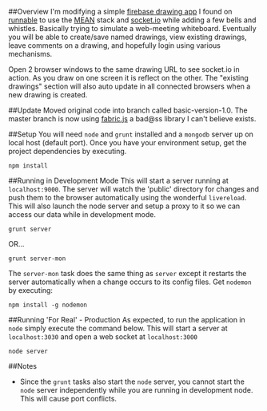 ##Overview
I'm modifying a simple [firebase drawing app](http://runnable.com/UnA1wDlk6cVmAAAr/firebase-collaborative-drawing-example-for-javascript)
I found on [runnable](http://runnable.com/) to use the [MEAN](http://www.mean.io/) stack and [socket.io](http://socket.io/) while adding a few bells and whistles.
Basically trying to simulate a web-meeting whiteboard.
Eventually you will be able to create/save named drawings, view existing drawings, leave comments on a drawing,
and hopefully login using various mechanisms.

Open 2 browser windows to the same drawing URL to see socket.io in action. As you draw on one
screen it is reflect on the other. The "existing drawings" section will also auto update in all
connected browsers when a new drawing is created.

##Update
Moved original code into branch called basic-version-1.0. The master branch is now using [fabric.js](http://fabricjs.com/) a bad@ss library I can't believe exists.

##Setup
You will need ```node``` and ```grunt``` installed and a ```mongodb``` server up on local host (default port). Once you have your environment setup, get the project dependencies by executing.

    npm install 

##Running in Development Mode
This will start a server running at ```localhost:9000```. The server will watch the 'public' directory for changes and push them to the browser automatically using the wonderful ```livereload```.
This will also launch the node server and setup a proxy to it so we can access our data while in development mode.

    grunt server

OR...

    grunt server-mon

The ```server-mon``` task does the same thing as ```server``` except it restarts the server automatically when a change occurs to its config files. Get ```nodemon``` by executing:

    npm install -g nodemon

##Running 'For Real' - Production
As expected, to run the application in ```node``` simply execute the command below. This will start a server at ```localhost:3030``` and open a web socket at ```localhost:3000```

    node server

##Notes
* Since the ```grunt``` tasks also start the ```node``` server, you cannot start the ```node``` server independently while you are running in development node. This will cause port conflicts.
